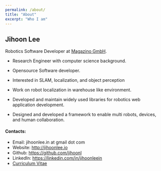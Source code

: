 ```yaml
---
permalink: /about/
title: "About"
excerpt: "Who I am"
---
```

## Jihoon Lee

Robotics Software Developer at [Magazino GmbH](https://www.magazino.eu/).

* Research Engineer with computer science background.
* Opensource Software developer.
* Interested in SLAM, localization, and object perception

* Work on robot localization in warehouse like environment.
* Developed and maintain widely used libraries for robotics web application
  development.
* Designed and developed a framework to enable multi robots, devices, and human
  collaboration.


#### Contacts:

* Email: jihoonlee.in at gmail dot com
* Website: http://jihoonlee.io
* Github: https://github.com/jihoonl
* LinkedIn: https://linkedin.com/in/jihoonleein
* [Curriculum Vitae](/assets/files/cv_latest.pdf)
